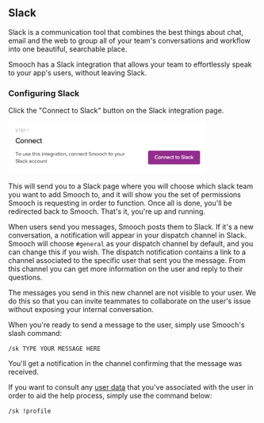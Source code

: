 ## Slack

Slack is a communication tool that combines the best things about chat, email and the web to group all of your team's conversations and workflow into one beautiful, searchable place.

Smooch has a Slack integration that allows your team to effortlessly speak to your app's users, without leaving Slack.

### Configuring Slack

Click the "Connect to Slack" button on the Slack integration page.

<img style="width:50%; min-width:400px; max-width:800px;" src="/images/connecttoslack.png" alt="Connect to Slack">

This will send you to a Slack page where you will choose which slack team you want to add Smooch to, and it will show you the set of permissions Smooch is requesting in order to function. Once all is done, you'll be redirected back to Smooch. That's it, you're up and running.

When users send you messages, Smooch posts them to Slack. If it's a new conversation, a notification will appear in your dispatch channel in Slack. Smooch will choose `#general` as your dispatch channel by default, and you can change this if you wish. The dispatch notification contains a link to a channel associated to the specific user that sent you the message. From this channel you can get more information on the user and reply to their questions.

The messages you send in this new channel are not visible to your user. We do this so that you can invite teammates to collaborate on the user's issue without exposing your internal conversation.

When you're ready to send a message to the user, simply use Smooch's slash command:

```
/sk TYPE YOUR MESSAGE HERE
```

You'll get a notification in the channel confirming that the message was received.

If you want to consult any [user data](#user-data) that you've associated with the user in order to aid the help process, simply use the command below:

```
/sk !profile
```
